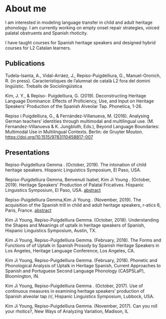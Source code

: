 

# About me

 I am interested in modeling language transfer in child and adult heritage phonology. I am currently working on empty onset repair strategies, voiced palatal obstruents and Spanish rhoticity.

I have taught courses for Spanish heritage speakers and designed hybrid courses for L2 Catalan learners.

## Publications

Tudela-Isanta, A., Vidal-Arráez, J., Repiso-Puigdelliura, G., Manuel-Oronich, R. (in press). Característiques de l’alumnat de català L2 fora del domini lingüístic. Treballs de Sociolingüística

Kim, J. Y., & Repiso- Puigdelliura, G. (2019). Deconstructing Heritage Language Dominance: Effects of Proficiency, Use, and Input on Heritage Speakers’ Production of the Spanish Alveolar Tap. Phonetica, 1-26. 

Repiso i Puigdelliura, G., & Fernández-Villanueva, M. (2016). Analysing German teachers’ identities through multimodal and multilingual use. (M. Fernandez-Villanueva & K. Jungbluth, Eds.), Beyond Language Boundaries: Multimodal Use in Multilingual Contexts. Berlin: de Gruyter Mouton. https://doi.org/10.1515/9783110458817-007

## Presentations

 Repiso-Puigdelliura Gemma . (October, 2019). The intonation of child heritage speakers. Hispanic Linguistics Symposium, El Paso, USA.

 Repiso-Puigdelliura Gemma, Benvenuti Isabel, Kim Ji Young . (October, 2019). Heritage Speakers' Production of Palatal Fricatives. Hispanic Linguistics Symposium, El Paso, USA. [abstract](https://github.com/gemmarepiso/gemmarepiso.github.io/blob/assets-1/Palatal_Fricatives_HLS_2019.pdf?raw=true)

Repiso-Puigdelliura Gemma,Kim Ji Young . (November, 2019). The acquisition of the Spanish trill in child and adult heritage speakers, r-atics 6, Paris, France. [abstract](https://github.com/gemmarepiso/gemmarepiso.github.io/blob/assets-1/Abstract%20R-atics.pdf)

Kim Ji Young, Repiso-Puigdelliura Gemma. (October, 2018). Understanding the Shapes and Meanings of uptalk in heritage speakers of Spanish, Hispanic Linguistics Symposium, Austin, TX.

Kim Ji Young, Repiso-Puigdelliura  Gemma. (February, 2018). The Forms and Functions of of Uptalk in Spanish Prosody by Spanish Heritage Speakers in Los Angeles, Heritage Language Conference, Los Angeles, CA.

Kim Ji Young, Repiso-Puigdelliura Gemma. (February, 2018). Phonetic and Phonological Analysis of Uptalk in Heritage Spanish, Current Approaches to Spanish and Portuguese Second Language Phonology (CASPSLaP), Bloomington, IN.


Kim Ji Young, Repiso-Puigdelliura Gemma . (October, 2017). Use of continuous measures in examining heritage speakers’ production of Spanish alveolar tap /ɾ/, Hispanic Linguistics Symposium, Lubbock, USA.

Kim Ji Young, Repiso-Puigdelliura Gemma.  (November, 2017). Can you roll your rhotics?, New Ways of Analyzing Variation, Madison, IL
